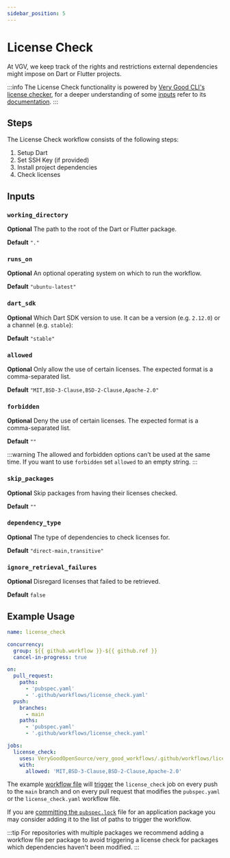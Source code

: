 ```yaml
---
sidebar_position: 5
---
```


# License Check

At VGV, we keep track of the rights and restrictions external dependencies might impose on Dart or Flutter projects.

:::info
The License Check functionality is powered by [Very Good CLI's license checker](https://cli.vgv.dev/docs/commands/check_licenses), for a deeper understanding of some [inputs](#inputs) refer to its [documentation](https://cli.vgv.dev/docs/commands/check_licenses).
:::

## Steps

The License Check workflow consists of the following steps:

1. Setup Dart
2. Set SSH Key (if provided)
3. Install project dependencies
4. Check licenses

## Inputs

### `working_directory`

**Optional** The path to the root of the Dart or Flutter package.

**Default** `"."`

### `runs_on`

**Optional** An optional operating system on which to run the workflow.

**Default** `"ubuntu-latest"`

### `dart_sdk`

**Optional** Which Dart SDK version to use. It can be a version (e.g. `2.12.0`) or a channel (e.g. `stable`):

**Default** `"stable"`

### `allowed`

**Optional** Only allow the use of certain licenses. The expected format is a comma-separated list.

**Default** `"MIT,BSD-3-Clause,BSD-2-Clause,Apache-2.0"`

### `forbidden`

**Optional** Deny the use of certain licenses. The expected format is a comma-separated list.

**Default** `""`

:::warning
The allowed and forbidden options can't be used at the same time. If you want to use `forbidden` set `allowed` to an empty string.
:::

### `skip_packages`

**Optional** Skip packages from having their licenses checked.

**Default** `""`

### `dependency_type`

**Optional** The type of dependencies to check licenses for.

**Default** `"direct-main,transitive"`

### `ignore_retrieval_failures`

**Optional** Disregard licenses that failed to be retrieved.

**Default** `false`

## Example Usage

```yaml
name: license_check

concurrency:
  group: ${{ github.workflow }}-${{ github.ref }}
  cancel-in-progress: true

on:
  pull_request:
    paths:
      - 'pubspec.yaml'
      - '.github/workflows/license_check.yaml'
  push:
    branches:
      - main
    paths:
      - 'pubspec.yaml'
      - '.github/workflows/license_check.yaml'

jobs:
  license_check:
    uses: VeryGoodOpenSource/very_good_workflows/.github/workflows/license_check.yml@v1
    with:
      allowed: 'MIT,BSD-3-Clause,BSD-2-Clause,Apache-2.0'
```

The example [workflow file](https://docs.github.com/en/actions/quickstart#creating-your-first-workflow) will [trigger](https://docs.github.com/en/actions/using-workflows/triggering-a-workflow) the `license_check` job on every push to the `main` branch and on every pull request that modifies the `pubspec.yaml` or the `license_check.yaml` workflow file. 

If you are [committing the `pubspec.lock`](https://dart.dev/guides/libraries/private-files#pubspec-lock) file for an application package you may consider adding it to the list of paths to trigger the workflow. 

:::tip
For repositories with multiple packages we recommend adding a workflow file per package to avoid triggering a license check for packages which dependencies haven't been modified.
:::